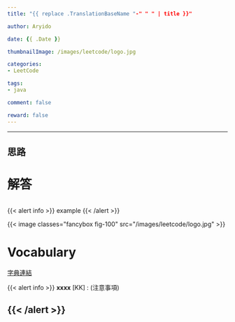 ```yaml
---
title: "{{ replace .TranslationBaseName "-" " " | title }}"

author: Aryido

date: {{ .Date }}

thumbnailImage: /images/leetcode/logo.jpg

categories:
- LeetCode

tags:
- java

comment: false

reward: false
---
```

<!--BODY-->
>
<!--more-->

---

## 思路

# 解答
```java

```

{{< alert info >}}
example
{{< /alert >}}

{{< image classes="fancybox fig-100" src="/images/leetcode/logo.jpg" >}}

# Vocabulary

[字典連結](https://tw.dictionary.search.yahoo.com/search;_ylt=AwrtXGs1MCVj1V8AZAh9rolQ;_ylc=X1MDMTM1MTIwMDM4MQRfcgMyBGZyAwRmcjIDc2ItdG9wBGdwcmlkA3VHbnhCdFdPUnBlU3k0a1ZuS1A0VUEEbl9yc2x0AzAEbl9zdWdnAzQEb3JpZ2luA3R3LmRpY3Rpb25hcnkuc2VhcmNoLnlhaG9vLmNvbQRwb3MDMARwcXN0cgMEcHFzdHJsAzAEcXN0cmwDMTAEcXVlcnkDZGVwYXJ0dXJlJTIwBHRfc3RtcAMxNjYzMzgxODE3?p=departure+&fr2=sb-top)

{{< alert info >}}
**xxxx** [KK] : (注意事項)

{{< /alert >}}
---